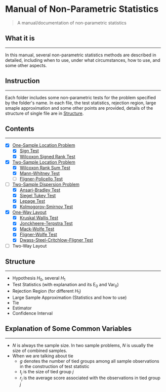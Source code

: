 # Manual of Non-Parametric Statistics

> A manual/documentation of non-parametric statistics

## What it is
-----
In this manual, several non-parametric statistics methods are described in detailed, including when to use, under what circumstances, how to use, and some other aspects.

## Instruction
-----
Each folder includes some non-parametric tests for the problem specified by the folder's name. In each file, the test statistics, rejection region, large smaple approximation and some other points are provided, details of the structure of single file are in [Structure](#struc).

## Contents
-----
- [x] [One-Sample Location Problem][1]
  - [x] [Sign Test][2]
  - [x] [Wilcoxon Signed Rank Test][3]
- [x] [Two-Sample Location Problem][4]
  - [x] [Wilcoxon Rank Sum Test][5]
  - [x] [Mann-Whitney Test][6]
  - [ ] [Fligner-Policello Test][7]
- [ ] [Two-Sample Dispersion Problem][8]
  - [x] [Ansari-Bradley Test][9]
  - [x] [Siegel Tukey Test][10]
  - [x] [Lepage Test][11]
  - [x] [Kolmogorov-Smirnov Test][12]
- [x] [One-Way Layout][13]
  - [x] [Kruskal Wallis Test][14]
  - [x] [Jonckheere-Terpstra Test][15]
  - [x] [Mack-Wolfe Test][16]
  - [x] [Fligner-Wolfe Test][17]
  - [x] [Dwass-Steel-Critchlow-Fligner Test][18]
- [ ] Two-Way Layout

## <span id="struc">Structure</span>
-----
- Hypothesis $H_0$, several $H_1$
- Test Statistics (with explanation and its $\text{E}_0$ and $\text{Var}_0$)
- Rejection Region (for different $H_1$)
- Large Sample Approximation (Statistics and how to use)
- Tie
- Estimator
- Confidence Interval

## Explanation of Some Common Variables
-----
- $N$ is always the sample size. In two sample problems, $N$ is usually the size of combined samples.
- When we are talking about tie
  - $g$ denotes the number of tied groups among all sample observations in the construction of test statistic
  - $t_j$ is the size of tied group $j$
  - $r_j$ is the average score associated with the observations in tied group $j$

[1]: .\OneSampleLocation\Readme.md "One Sample Location Problem"
[2]: .\OneSampleLocation\Sign_Test.md "Sign Test"
[3]: .\OneSampleLocation\Wilcoxon_Signed_Rank_Test.md "Wilcoxon Signed Rank Test"
[4]: .\TwoSampleLocation\Readme.md "Two Sample Location Problem"
[5]: .\TwoSampleLocation\Wilcoxon_Rank_Sum_Test.md "Wilcoxon Rank Sum Test"
[6]: .\TwoSampleLocation\Mann_Whitney_Test.md "Mann-Whitney Test"
[7]: .\TwoSampleLocation\Fligner_Policello_Test.md "Fligner_Policello Test"
[8]: .\TwoSampleDispersion\Readme.md "Two-Sample Dispersion Problem"
[9]: .\TwoSampleDispersion\Ansari_Bradley_Test.md "Ansari-Bradley Test"
[10]: .\TwoSampleDispersion\Siegel_Tukey_Test.md "Siegal Tukey Test" 
[11]: .\TwoSampleDispersion\Lepage_Test.md "Lepage Test" 
[12]: .\TwoSampleDispersion\Kolmogorov_Smirnov_Test.md "Kolmogorov-Smirnov Test"
[13]: ./OneWayLayout/Readme.md "One-Way Layout"
[14]: ./OneWayLayout/Kruskal_Wallis_Test.md "Kruskal Wallis Test"
[15]: ./OneWayLayout/Jonckheere_Terpstra_Test.md "Jonckheere-Terpstra Test"
[16]: ./OneWayLayout/Mack_Wolfe_Test.md "Mack-Wolfe Test"
[17]: ./OneWayLayout/Fligner_Wolfe_Test.md "Fligner-Wolfe Test"
[18]: ./OneWayLayout/Dwass_Steel_Critchlow_Fligner_Test.md "Dwass-Steel-Critchlow-Fligner Test"
